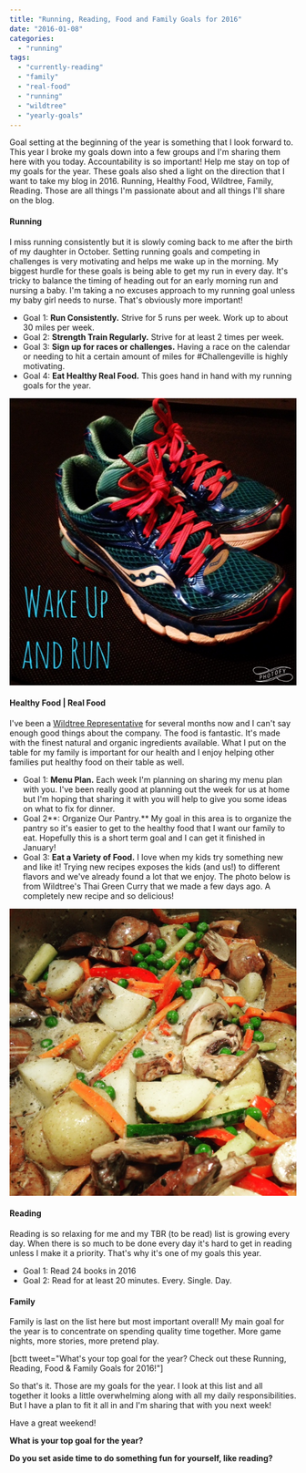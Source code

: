 ```yaml
---
title: "Running, Reading, Food and Family Goals for 2016"
date: "2016-01-08"
categories: 
  - "running"
tags: 
  - "currently-reading"
  - "family"
  - "real-food"
  - "running"
  - "wildtree"
  - "yearly-goals"
---
```


Goal setting at the beginning of the year is something that I look forward to. This year I broke my goals down into a few groups and I'm sharing them here with you today. Accountability is so important! Help me stay on top of my goals for the year. These goals also shed a light on the direction that I want to take my blog in 2016. Running, Healthy Food, Wildtree, Family, Reading. Those are all things I'm passionate about and all things I'll share on the blog.

#### Running

I miss running consistently but it is slowly coming back to me after the birth of my daughter in October. Setting running goals and competing in challenges is very motivating and helps me wake up in the morning. My biggest hurdle for these goals is being able to get my run in every day. It's tricky to balance the timing of heading out for an early morning run and nursing a baby. I'm taking a no excuses approach to my running goal unless my baby girl needs to nurse. That's obviously more important!

- Goal 1: **Run Consistently.** Strive for 5 runs per week. Work up to about 30 miles per week.
- Goal 2: **Strength Train Regularly.** Strive for at least 2 times per week.
- Goal 3: **Sign up for races or challenges.** Having a race on the calendar or needing to hit a certain amount of miles for #Challengeville is highly motivating.
- Goal 4: **Eat Healthy Real Food.** This goes hand in hand with my running goals for the year.

![Wake up and Run | A Mother's Pace](images/photo-4.jpg)

#### Healthy Food | Real Food

I've been a [Wildtree Representative](http://www.mywildtree.com/angierussell) for several months now and I can't say enough good things about the company. The food is fantastic. It's made with the finest natural and organic ingredients available. What I put on the table for my family is important for our health and I enjoy helping other families put healthy food on their table as well.

- Goal 1: **Menu Plan.** Each week I'm planning on sharing my menu plan with you. I've been really good at planning out the week for us at home but I'm hoping that sharing it with you will help to give you some ideas on what to fix for dinner.
- Goal 2**: Organize Our Pantry.** My goal in this area is to organize the pantry so it's easier to get to the healthy food that I want our family to eat. Hopefully this is a short term goal and I can get it finished in January!
- Goal 3: **Eat a Variety of Food.** I love when my kids try something new and like it! Trying new recipes exposes the kids (and us!) to different flavors and we've already found a lot that we enjoy. The photo below is from Wildtree's Thai Green Curry that we made a few days ago. A completely new recipe and so delicious!

![Wildtree Thai Green Curry | A Mother's Pace](images/photo-3.jpg)

#### Reading

Reading is so relaxing for me and my TBR (to be read) list is growing every day. When there is so much to be done every day it's hard to get in reading unless I make it a priority. That's why it's one of my goals this year.

- Goal 1: Read 24 books in 2016
- Goal 2: Read for at least 20 minutes. Every. Single. Day.

#### Family

Family is last on the list here but most important overall! My main goal for the year is to concentrate on spending quality time together. More game nights, more stories, more pretend play.

\[bctt tweet="What's your top goal for the year? Check out these Running, Reading, Food & Family Goals for 2016!"\]

So that's it. Those are my goals for the year. I look at this list and all together it looks a little overwhelming along with all my daily responsibilities. But I have a plan to fit it all in and I'm sharing that with you next week!

Have a great weekend!

**What is your top goal for the year?**

**Do you set aside time to do something fun for yourself, like reading?**
